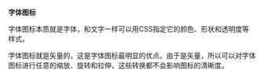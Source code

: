 **字体图标**

字体图标本质就是字体，和文字一样可以用CSS指定它的颜色、形状和透明度等样式。

字体图标就是矢量的，这是字体图标最明显的优点。由于是矢量，所以可以对字体图标进行任意的缩放、旋转和拉伸，这些转换都不会影响图标的清晰度。
